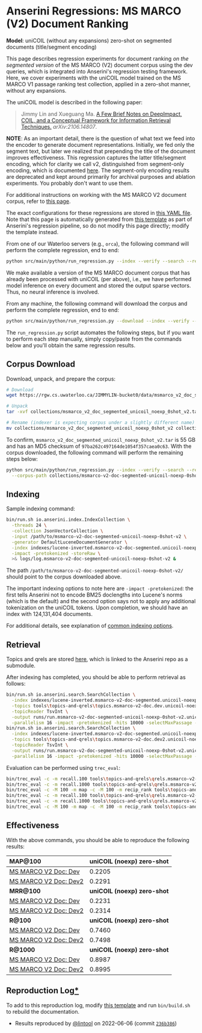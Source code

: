 # Anserini Regressions: MS MARCO (V2) Document Ranking

**Model**: uniCOIL (without any expansions) zero-shot on segmented documents (title/segment encoding)

This page describes regression experiments for document ranking _on the segmented version_ of the MS MARCO (V2) document corpus using the dev queries, which is integrated into Anserini's regression testing framework.
Here, we cover experiments with the uniCOIL model trained on the MS MARCO V1 passage ranking test collection, applied in a zero-shot manner, without any expansions.

The uniCOIL model is described in the following paper:

> Jimmy Lin and Xueguang Ma. [A Few Brief Notes on DeepImpact, COIL, and a Conceptual Framework for Information Retrieval Techniques.](https://arxiv.org/abs/2106.14807) _arXiv:2106.14807_.

**NOTE**: As an important detail, there is the question of what text we feed into the encoder to generate document representations.
Initially, we fed only the segment text, but later we realized that prepending the title of the document improves effectiveness.
This regression captures the latter title/segment encoding, which for clarity we call v2, distinguished from segment-only encoding, which is documented [here](regressions-msmarco-v2-doc-segmented-unicoil-noexp-0shot.md).
The segment-only encoding results are deprecated and kept around primarily for archival purposes and ablation experiments.
You probably don't want to use them.

For additional instructions on working with the MS MARCO V2 document corpus, refer to [this page](../../docs/experiments-msmarco-v2.md).

The exact configurations for these regressions are stored in [this YAML file](../../src/main/resources/regression/msmarco-v2-doc-segmented.unicoil-noexp-0shot-v2.cached.yaml).
Note that this page is automatically generated from [this template](../../src/main/resources/docgen/templates/msmarco-v2-doc-segmented.unicoil-noexp-0shot-v2.cached.template) as part of Anserini's regression pipeline, so do not modify this page directly; modify the template instead.

From one of our Waterloo servers (e.g., `orca`), the following command will perform the complete regression, end to end:

```bash
python src/main/python/run_regression.py --index --verify --search --regression msmarco-v2-doc-segmented.unicoil-noexp-0shot-v2.cached
```

We make available a version of the MS MARCO document corpus that has already been processed with uniCOIL (per above), i.e., we have performed model inference on every document and stored the output sparse vectors.
Thus, no neural inference is involved.

From any machine, the following command will download the corpus and perform the complete regression, end to end:

```bash
python src/main/python/run_regression.py --download --index --verify --search --regression msmarco-v2-doc-segmented.unicoil-noexp-0shot-v2.cached
```

The `run_regression.py` script automates the following steps, but if you want to perform each step manually, simply copy/paste from the commands below and you'll obtain the same regression results.

## Corpus Download

Download, unpack, and prepare the corpus:

```bash
# Download
wget https://rgw.cs.uwaterloo.ca/JIMMYLIN-bucket0/data/msmarco_v2_doc_segmented_unicoil_noexp_0shot_v2.tar -P collections/

# Unpack
tar -xvf collections/msmarco_v2_doc_segmented_unicoil_noexp_0shot_v2.tar -C collections/

# Rename (indexer is expecting corpus under a slightly different name)
mv collections/msmarco_v2_doc_segmented_unicoil_noexp_0shot_v2 collections/msmarco-v2-doc-segmented-unicoil-noexp-0shot-v2
```

To confirm, `msmarco_v2_doc_segmented_unicoil_noexp_0shot_v2.tar` is 55 GB and has an MD5 checksum of `97ba262c497164de1054f357caea0c63`.
With the corpus downloaded, the following command will perform the remaining steps below:

```bash
python src/main/python/run_regression.py --index --verify --search --regression msmarco-v2-doc-segmented.unicoil-noexp-0shot-v2.cached \
  --corpus-path collections/msmarco-v2-doc-segmented-unicoil-noexp-0shot-v2
```

## Indexing

Sample indexing command:

```bash
bin/run.sh io.anserini.index.IndexCollection \
  -threads 24 \
  -collection JsonVectorCollection \
  -input /path/to/msmarco-v2-doc-segmented-unicoil-noexp-0shot-v2 \
  -generator DefaultLuceneDocumentGenerator \
  -index indexes/lucene-inverted.msmarco-v2-doc-segmented.unicoil-noexp-0shot-v2/ \
  -impact -pretokenized -storeRaw \
  >& logs/log.msmarco-v2-doc-segmented-unicoil-noexp-0shot-v2 &
```

The path `/path/to/msmarco-v2-doc-segmented-unicoil-noexp-0shot-v2/` should point to the corpus downloaded above.

The important indexing options to note here are `-impact -pretokenized`: the first tells Anserini not to encode BM25 doclengths into Lucene's norms (which is the default) and the second option says not to apply any additional tokenization on the uniCOIL tokens.
Upon completion, we should have an index with 124,131,404 documents.

For additional details, see explanation of [common indexing options](../../docs/common-indexing-options.md).

## Retrieval

Topics and qrels are stored [here](https://github.com/castorini/anserini-tools/tree/master/topics-and-qrels), which is linked to the Anserini repo as a submodule.

After indexing has completed, you should be able to perform retrieval as follows:

```bash
bin/run.sh io.anserini.search.SearchCollection \
  -index indexes/lucene-inverted.msmarco-v2-doc-segmented.unicoil-noexp-0shot-v2/ \
  -topics tools\topics-and-qrels\topics.msmarco-v2-doc.dev.unicoil-noexp.0shot.tsv.gz \
  -topicReader TsvInt \
  -output runs/run.msmarco-v2-doc-segmented-unicoil-noexp-0shot-v2.unicoil-noexp-0shot-cached_q.topics.msmarco-v2-doc.dev.unicoil-noexp.0shot.txt \
  -parallelism 16 -impact -pretokenized -hits 10000 -selectMaxPassage -selectMaxPassage.delimiter "#" -selectMaxPassage.hits 1000 &
bin/run.sh io.anserini.search.SearchCollection \
  -index indexes/lucene-inverted.msmarco-v2-doc-segmented.unicoil-noexp-0shot-v2/ \
  -topics tools\topics-and-qrels\topics.msmarco-v2-doc.dev2.unicoil-noexp.0shot.tsv.gz \
  -topicReader TsvInt \
  -output runs/run.msmarco-v2-doc-segmented-unicoil-noexp-0shot-v2.unicoil-noexp-0shot-cached_q.topics.msmarco-v2-doc.dev2.unicoil-noexp.0shot.txt \
  -parallelism 16 -impact -pretokenized -hits 10000 -selectMaxPassage -selectMaxPassage.delimiter "#" -selectMaxPassage.hits 1000 &
```

Evaluation can be performed using `trec_eval`:

```bash
bin/trec_eval -c -m recall.100 tools\topics-and-qrels\qrels.msmarco-v2-doc.dev.txt runs/run.msmarco-v2-doc-segmented-unicoil-noexp-0shot-v2.unicoil-noexp-0shot-cached_q.topics.msmarco-v2-doc.dev.unicoil-noexp.0shot.txt
bin/trec_eval -c -m recall.1000 tools\topics-and-qrels\qrels.msmarco-v2-doc.dev.txt runs/run.msmarco-v2-doc-segmented-unicoil-noexp-0shot-v2.unicoil-noexp-0shot-cached_q.topics.msmarco-v2-doc.dev.unicoil-noexp.0shot.txt
bin/trec_eval -c -M 100 -m map -c -M 100 -m recip_rank tools\topics-and-qrels\qrels.msmarco-v2-doc.dev.txt runs/run.msmarco-v2-doc-segmented-unicoil-noexp-0shot-v2.unicoil-noexp-0shot-cached_q.topics.msmarco-v2-doc.dev.unicoil-noexp.0shot.txt
bin/trec_eval -c -m recall.100 tools\topics-and-qrels\qrels.msmarco-v2-doc.dev2.txt runs/run.msmarco-v2-doc-segmented-unicoil-noexp-0shot-v2.unicoil-noexp-0shot-cached_q.topics.msmarco-v2-doc.dev2.unicoil-noexp.0shot.txt
bin/trec_eval -c -m recall.1000 tools\topics-and-qrels\qrels.msmarco-v2-doc.dev2.txt runs/run.msmarco-v2-doc-segmented-unicoil-noexp-0shot-v2.unicoil-noexp-0shot-cached_q.topics.msmarco-v2-doc.dev2.unicoil-noexp.0shot.txt
bin/trec_eval -c -M 100 -m map -c -M 100 -m recip_rank tools\topics-and-qrels\qrels.msmarco-v2-doc.dev2.txt runs/run.msmarco-v2-doc-segmented-unicoil-noexp-0shot-v2.unicoil-noexp-0shot-cached_q.topics.msmarco-v2-doc.dev2.unicoil-noexp.0shot.txt
```

## Effectiveness

With the above commands, you should be able to reproduce the following results:

| **MAP@100**                                                                                                  | **uniCOIL (noexp) zero-shot**|
|:-------------------------------------------------------------------------------------------------------------|-----------|
| [MS MARCO V2 Doc: Dev](https://microsoft.github.io/msmarco/TREC-Deep-Learning.html)                          | 0.2205    |
| [MS MARCO V2 Doc: Dev2](https://microsoft.github.io/msmarco/TREC-Deep-Learning.html)                         | 0.2291    |
| **MRR@100**                                                                                                  | **uniCOIL (noexp) zero-shot**|
| [MS MARCO V2 Doc: Dev](https://microsoft.github.io/msmarco/TREC-Deep-Learning.html)                          | 0.2231    |
| [MS MARCO V2 Doc: Dev2](https://microsoft.github.io/msmarco/TREC-Deep-Learning.html)                         | 0.2314    |
| **R@100**                                                                                                    | **uniCOIL (noexp) zero-shot**|
| [MS MARCO V2 Doc: Dev](https://microsoft.github.io/msmarco/TREC-Deep-Learning.html)                          | 0.7460    |
| [MS MARCO V2 Doc: Dev2](https://microsoft.github.io/msmarco/TREC-Deep-Learning.html)                         | 0.7498    |
| **R@1000**                                                                                                   | **uniCOIL (noexp) zero-shot**|
| [MS MARCO V2 Doc: Dev](https://microsoft.github.io/msmarco/TREC-Deep-Learning.html)                          | 0.8987    |
| [MS MARCO V2 Doc: Dev2](https://microsoft.github.io/msmarco/TREC-Deep-Learning.html)                         | 0.8995    |

## Reproduction Log[*](../../docs/reproducibility.md)

To add to this reproduction log, modify [this template](../../src/main/resources/docgen/templates/msmarco-v2-doc-segmented.unicoil-noexp-0shot-v2.cached.template) and run `bin/build.sh` to rebuild the documentation.

+ Results reproduced by [@lintool](https://github.com/lintool) on 2022-06-06 (commit [`236b386`](https://github.com/castorini/anserini/commit/236b386ddc11d292b4b736162b59488a02236d6c))
